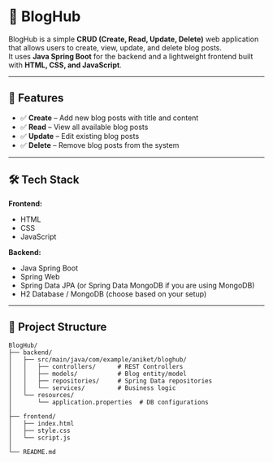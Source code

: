 # 📖 BlogHub  

BlogHub is a simple **CRUD (Create, Read, Update, Delete)** web application that allows users to create, view, update, and delete blog posts.  
It uses **Java Spring Boot** for the backend and a lightweight frontend built with **HTML, CSS, and JavaScript**.

---

## 🚀 Features  

- ✅ **Create** – Add new blog posts with title and content  
- ✅ **Read** – View all available blog posts  
- ✅ **Update** – Edit existing blog posts  
- ✅ **Delete** – Remove blog posts from the system  

---

## 🛠️ Tech Stack  

**Frontend:**  
- HTML  
- CSS  
- JavaScript  

**Backend:**  
- Java Spring Boot  
- Spring Web  
- Spring Data JPA (or Spring Data MongoDB if you are using MongoDB)  
- H2 Database / MongoDB (choose based on your setup)  

---

## 📂 Project Structure  

```plaintext
BlogHub/
├── backend/
│   ├── src/main/java/com/example/aniket/bloghub/
│   │   ├── controllers/      # REST Controllers
│   │   ├── models/           # Blog entity/model
│   │   ├── repositories/     # Spring Data repositories
│   │   └── services/         # Business logic
│   └── resources/
│       └── application.properties  # DB configurations
│
├── frontend/
│   ├── index.html
│   ├── style.css
│   └── script.js
│
└── README.md
